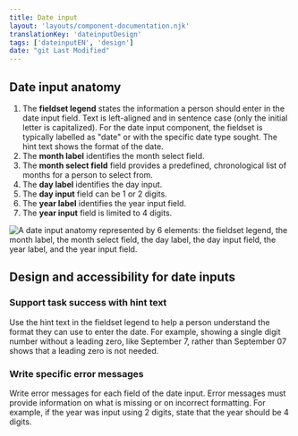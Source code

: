 ```yaml
---
title: Date input
layout: 'layouts/component-documentation.njk'
translationKey: 'dateinputDesign'
tags: ['dateinputEN', 'design']
date: "git Last Modified"
---
```


## Date input anatomy

<ol class="anatomy-list">
  <li>The <strong>fieldset legend</strong> states the information a person should enter in the date input field. Text is left-aligned and in sentence case (only the initial letter is capitalized). For the date input component, the fieldset is typically labelled as "date" or with the specific date type sought. The hint text shows the format of the date.</li>
  <li>The <strong>month label</strong> identifies the month select field.</li>
  <li>The <strong>month select field</strong> field provides a predefined, chronological list of months for a person to select from.</li>
  <li>The <strong>day label</strong> identifies the day input.</li>
  <li>The <strong>day input</strong> field can be 1 or 2 digits.</li>
  <li>The <strong>year label</strong> identifies the year input field.</li>
  <li>The <strong>year input</strong> field is limited to 4 digits.</li>
</ol>

<img class="b-sm b-default p-300" src="/images/en/components/anatomy/gcds-date-input-anatomy.svg" alt="A date input anatomy represented by 6 elements: the fieldset legend, the month label, the month select field, the day label, the day input field, the year label, and the year input field." />


## Design and accessibility for date inputs

### Support task success with hint text

Use the hint text in the fieldset legend to help a person understand the format they can use to enter the date. For example, showing a single digit number without a leading zero, like September 7, rather than September 07 shows that a leading zero is not needed.

### Write specific error messages

Write error messages for each field of the date input. Error messages must provide information on what is missing or on incorrect formatting. For example, if the year was input using 2 digits, state that the year should be 4 digits.
